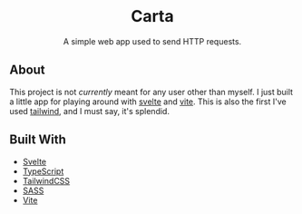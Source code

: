 <br />
<div align="center">
    <h1>Carta</h1>
    <p>A simple web app used to send HTTP requests.</p>
</div>

## About

This project is not _currently_ meant for any user other than myself. I just built a little app for playing around with [svelte](https://svelte.dev/) and [vite](https://vitejs.dev/). This is also the first I've used [tailwind](https://tailwindcss.com/), and I must say, it's splendid.

## Built With

-   [Svelte](https://svelte.dev/)
-   [TypeScript](https://www.typescriptlang.org/)
-   [TailwindCSS](https://tailwindcss.com/)
-   [SASS](https://sass-lang.com/)
-   [Vite](https://vitejs.dev/)
